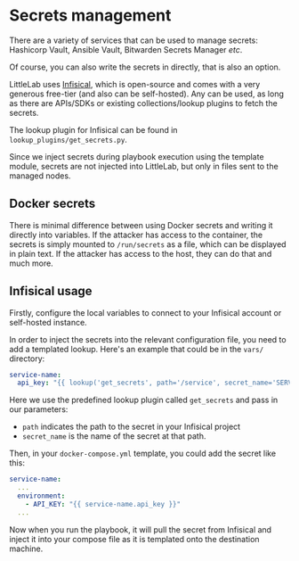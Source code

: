 # Secrets management

There are a variety of services that can be used to manage secrets: Hashicorp
Vault, Ansible Vault, Bitwarden Secrets Manager *etc*.

Of course, you can also write the secrets in directly, that is also an option.

LittleLab uses [Infisical](https://infisical.com/), which is open-source and
comes with a very generous free-tier (and also can be self-hosted). Any can be
used, as long as there are APIs/SDKs or existing collections/lookup plugins to
fetch the secrets.

The lookup plugin for Infisical can be found in `lookup_plugins/get_secrets.py`.

Since we inject secrets during playbook execution using the template module,
secrets are not injected into LittleLab, but only in files sent to the managed
nodes.

## Docker secrets

There is minimal difference between using Docker secrets and writing it
directly into variables. If the attacker has access to the container, the secrets
is simply mounted to `/run/secrets` as a file, which can be displayed in plain
text. If the attacker has access to the host, they can do that and much more.

## Infisical usage

Firstly, configure the local variables to connect to your Infisical account or self-hosted instance.

In order to inject the secrets into the relevant configuration file, you need to add a templated lookup. Here's an example that could be in the `vars/` directory:

```yml
service-name:
  api_key: "{{ lookup('get_secrets', path='/service', secret_name='SERVICE_API_KEY) }}"
```

Here we use the predefined lookup plugin called `get_secrets` and pass in our parameters:

- `path` indicates the path to the secret in your Infisical project
- `secret_name` is the name of the secret at that path.

Then, in your `docker-compose.yml` template, you could add the secret like this:

```yml
service-name:
  ...
  environment:
    - API_KEY: "{{ service-name.api_key }}"
  ...
```

Now when you run the playbook, it will pull the secret from Infisical and inject it into your compose file as it is templated onto the destination machine.
